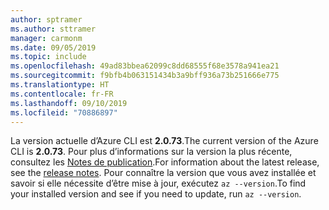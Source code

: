 ```yaml
---
author: sptramer
ms.author: sttramer
manager: carmonm
ms.date: 09/05/2019
ms.topic: include
ms.openlocfilehash: 49ad83bbea62099c8dd68555f68e3578a941ea21
ms.sourcegitcommit: f9bfb4b063151434b3a9bff936a73b251666e775
ms.translationtype: HT
ms.contentlocale: fr-FR
ms.lasthandoff: 09/10/2019
ms.locfileid: "70886897"
---
```

<span data-ttu-id="a589b-101">La version actuelle d’Azure CLI est __2.0.73__.</span><span class="sxs-lookup"><span data-stu-id="a589b-101">The current version of the Azure CLI is __2.0.73__.</span></span> <span data-ttu-id="a589b-102">Pour plus d’informations sur la version la plus récente, consultez les [Notes de publication](../release-notes-azure-cli.md).</span><span class="sxs-lookup"><span data-stu-id="a589b-102">For information about the latest release, see the [release notes](../release-notes-azure-cli.md).</span></span> <span data-ttu-id="a589b-103">Pour connaître la version que vous avez installée et savoir si elle nécessite d’être mise à jour, exécutez `az --version`.</span><span class="sxs-lookup"><span data-stu-id="a589b-103">To find your installed version and see if you need to update, run `az --version`.</span></span>
